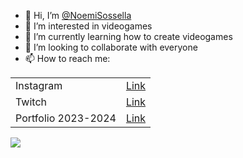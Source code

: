 - 👋 Hi, I’m [@NoemiSossella](https://github.com/NoemiSossella)
- 👀 I’m interested in videogames
- 🌱 I’m currently learning how to create videogames
- 💞️ I’m looking to collaborate with everyone
- 📫 How to reach me:

| | |
| --- | --- |
| Instagram | [Link](https://www.instagram.com/_k0rby) |
| Twitch | [Link](https://www.twitch.tv/k0rbychan) |
| Portfolio 2023-2024 | [Link](https://www.canva.com/design/DAGH1R8Hg4g/V09Mm17jnM2Bmg-mEcS31g/view?utm_content=DAGH1R8Hg4g&utm_campaign=designshare&utm_medium=link&utm_source=editor) |

![](https://i.pinimg.com/564x/9d/58/69/9d5869358b378f1d715d8deb173d575e.jpg)

<!---
NoemiSossella/NoemiSossella is a ✨ special ✨ repository because its `README.md` (this file) appears on your GitHub profile.
You can click the Preview link to take a look at your changes.
--->
